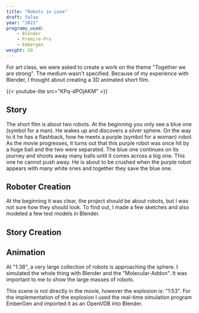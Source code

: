 ```yaml
---
title: "Robots in Love"
draft: false
year: "2021"
programs_used: 
    - Blender
    - Premire-Pro
    - Embergen
weight: 50
---
```


For art class, we were asked to create a work on the theme "Together we are strong". The medium wasn't specified. Because of my experience with Blender, I thought about creating a 3D animated short film.

{{< youtube-lite src="KPq-dPOjAKM" >}}

## Story

The short film is about two robots. At the beginning you only see a blue one (symbol for a man). He wakes up and discovers a silver sphere. On the way to it he has a flashback, how he meets a purple (symbol for a woman) robot. As the movie progresses, it turns out that this purple robot was once hit by a huge ball and the two were separated. The blue one continues on its journey and shoots away many balls until it comes across a big one. This one he cannot push away. He is about to be crushed when the purple robot appears with many white ones and together they save the blue one.

## Roboter Creation

At the beginning it was clear, the project should be about robots, but I was not sure how they should look. To find out, I made a few sketches and also modeled a few test models in Blender.

## Story Creation

## Animation

At "1:38", a very large collection of robots is approaching the sphere. I simulated the whole thing with Blender and the "Molecular-Addon". It was important to me to show the large masses of robots.

This scene is not directly in the movie, however the explosion is: "1:53". For the implementation of the explosion I used the real-time simulation program EmberGen and imported it as an OpenVDB into Blender.